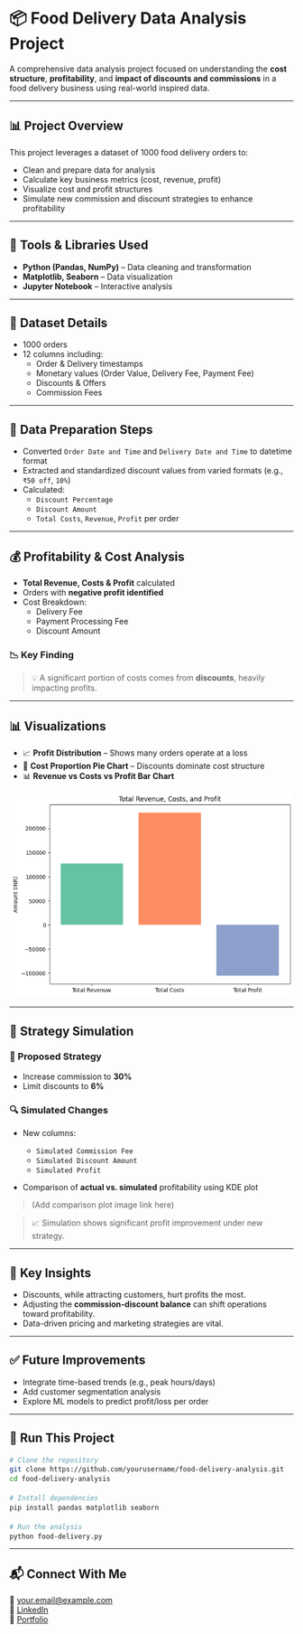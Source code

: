 # 📦 Food Delivery Data Analysis Project

A comprehensive data analysis project focused on understanding the **cost structure**, **profitability**, and **impact of discounts and commissions** in a food delivery business using real-world inspired data.

---

## 📊 Project Overview

This project leverages a dataset of 1000 food delivery orders to:

- Clean and prepare data for analysis  
- Calculate key business metrics (cost, revenue, profit)  
- Visualize cost and profit structures  
- Simulate new commission and discount strategies to enhance profitability  

---

## 🧰 Tools & Libraries Used

- **Python (Pandas, NumPy)** – Data cleaning and transformation  
- **Matplotlib, Seaborn** – Data visualization  
- **Jupyter Notebook** – Interactive analysis  

---

## 📁 Dataset Details

- 1000 orders  
- 12 columns including:  
  - Order & Delivery timestamps  
  - Monetary values (Order Value, Delivery Fee, Payment Fee)  
  - Discounts & Offers  
  - Commission Fees  

---

## 🔧 Data Preparation Steps

- Converted `Order Date and Time` and `Delivery Date and Time` to datetime format  
- Extracted and standardized discount values from varied formats (e.g., `₹50 off`, `10%`)  
- Calculated:  
  - `Discount Percentage`  
  - `Discount Amount`  
  - `Total Costs`, `Revenue`, `Profit` per order  

---

## 💰 Profitability & Cost Analysis

- **Total Revenue, Costs & Profit** calculated  
- Orders with **negative profit identified**  
- Cost Breakdown:  
  - Delivery Fee  
  - Payment Processing Fee  
  - Discount Amount  

### 📉 Key Finding

> 💡 A significant portion of costs comes from **discounts**, heavily impacting profits.

---

## 📊 Visualizations

- 📈 **Profit Distribution** – Shows many orders operate at a loss  
- 🥧 **Cost Proportion Pie Chart** – Discounts dominate cost structure  
- 📊 **Revenue vs Costs vs Profit Bar Chart**

![Total Revenue vs Costs vs Profit](Revenue%20vs%20Costs%20vs%20Profit%20Bar%20Chart.png)

---

## 🧪 Strategy Simulation

### 🔁 Proposed Strategy

- Increase commission to **30%**  
- Limit discounts to **6%**  

### 🔍 Simulated Changes

- New columns:  
  - `Simulated Commission Fee`  
  - `Simulated Discount Amount`  
  - `Simulated Profit`  

- Comparison of **actual vs. simulated** profitability using KDE plot

> (Add comparison plot image link here)

> 📈 Simulation shows significant profit improvement under new strategy.

---

## 📌 Key Insights

- Discounts, while attracting customers, hurt profits the most.  
- Adjusting the **commission-discount balance** can shift operations toward profitability.  
- Data-driven pricing and marketing strategies are vital.  

---

## ✅ Future Improvements

- Integrate time-based trends (e.g., peak hours/days)  
- Add customer segmentation analysis  
- Explore ML models to predict profit/loss per order  

---

## 🚀 Run This Project

```bash
# Clone the repository
git clone https://github.com/yourusername/food-delivery-analysis.git
cd food-delivery-analysis

# Install dependencies
pip install pandas matplotlib seaborn

# Run the analysis
python food-delivery.py
```

---

## 📬 Connect With Me

📧 your.email@example.com  
💼 [LinkedIn](https://www.linkedin.com/in/your-profile)  
📁 [Portfolio](https://your-portfolio-link.com)
